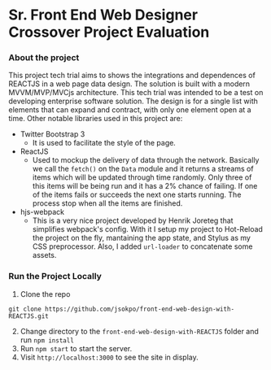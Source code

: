 Sr. Front End Web Designer Crossover Project Evaluation
===

### About the project

This project tech trial aims to shows the integrations and dependences of REACTJS in a web page data design.
The solution is built with a modern MVVM/MVP/MVCjs architecture. This tech trial was intended to be a test 
on developing enterprise software solution. The design is for a single list with elements that can expand 
and contract, with only one element open at a time. Other notable libraries used in this project are:

- Twitter Bootstrap 3
    + It is used to facilitate the style of the page.
- ReactJS
    + Used to mockup the delivery of data through the network. Basically we call the `fetch()` on the `Data` module and it returns a streams of items which will be updated through time randomly. Only three of this items will be being run and it has a 2% chance of failing. If one of the items fails or succeeds the next one starts running. The process stop when all the items are finished.
- hjs-webpack
    + This is a very nice project developed by Henrik Joreteg that simplifies webpack's config. With it I setup my project to Hot-Reload the project on the fly, mantaining the app state, and Stylus as my CSS preprocessor. Also, I added `url-loader` to concatenate some assets.

### Run the Project Locally

1. Clone the repo

```
git clone https://github.com/jsokpo/front-end-web-design-with-REACTJS.git
```

2. Change directory to the `front-end-web-design-with-REACTJS` folder and run `npm install`
3. Run `npm start` to start the server.
4. Visit `http://localhost:3000` to see the site in display.
